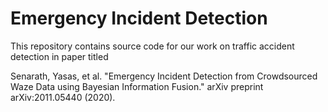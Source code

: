 # Emergency Incident Detection

This repository contains source code for our work on traffic accident detection in paper titled

Senarath, Yasas, et al. "Emergency Incident Detection from Crowdsourced Waze Data using Bayesian Information Fusion." arXiv preprint arXiv:2011.05440 (2020).
